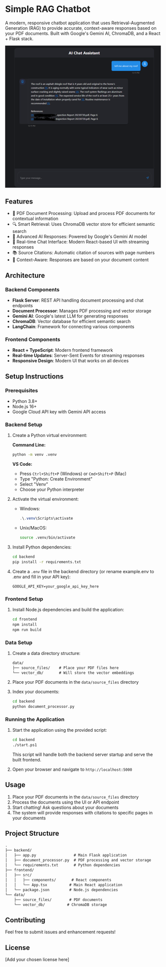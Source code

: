 # Simple RAG Chatbot

A modern, responsive chatbot application that uses Retrieval-Augmented Generation (RAG) to provide accurate, context-aware responses based on your PDF documents. Built with Google's Gemini AI, ChromaDB, and a React + Flask stack.

![Application Screenshot](images/main_ui.png)


## Features

- 📄 PDF Document Processing: Upload and process PDF documents for contextual information
- 🔍 Smart Retrieval: Uses ChromaDB vector store for efficient semantic search
- 🤖 Advanced AI Responses: Powered by Google's Gemini AI model
- 💬 Real-time Chat Interface: Modern React-based UI with streaming responses
- 📚 Source Citations: Automatic citation of sources with page numbers
- 🎯 Context-Aware: Responses are based on your document content

## Architecture

### Backend Components

- **Flask Server**: REST API handling document processing and chat endpoints
- **Document Processor**: Manages PDF processing and vector storage
- **Gemini AI**: Google's latest LLM for generating responses
- **ChromaDB**: Vector database for efficient semantic search
- **LangChain**: Framework for connecting various components

### Frontend Components

- **React + TypeScript**: Modern frontend framework
- **Real-time Updates**: Server-Sent Events for streaming responses
- **Responsive Design**: Modern UI that works on all devices

## Setup Instructions

### Prerequisites

- Python 3.8+
- Node.js 16+
- Google Cloud API key with Gemini API access

### Backend Setup

1. Create a Python virtual environment:
   
   **Command Line:**
   ```bash
   python -m venv .venv
   ```
   
   **VS Code:**
   - Press `Ctrl+Shift+P` (Windows) or `Cmd+Shift+P` (Mac)
   - Type "Python: Create Environment"
   - Select "Venv"
   - Choose your Python interpreter

2. Activate the virtual environment:
   - Windows:
     ```powershell
     .\.venv\Scripts\activate
     ```
   - Unix/MacOS:
     ```bash
     source .venv/bin/activate
     ```

3. Install Python dependencies:
   ```bash
   cd backend
   pip install -r requirements.txt
   ```

4. Create a `.env` file in the backend directory (or rename example.env to .env and fill in your API key):
   ```
   GOOGLE_API_KEY=your_google_api_key_here
   ```

### Frontend Setup

1. Install Node.js dependencies and build the application:
   ```bash
   cd frontend
   npm install
   npm run build
   ```

### Data Setup

1. Create a data directory structure:
   ```
   data/
   ├── source_files/    # Place your PDF files here
   └── vector_db/       # Will store the vector embeddings
   ```

2. Place your PDF documents in the `data/source_files` directory

3. Index your documents:
   ```bash
   cd backend
   python document_processor.py
   ```

### Running the Application

1. Start the application using the provided script:
   ```bash
   cd backend
   ./start.ps1
   ```
   This script will handle both the backend server startup and serve the built frontend.

2. Open your browser and navigate to `http://localhost:5000`

## Usage

1. Place your PDF documents in the `data/source_files` directory
2. Process the documents using the UI or API endpoint
3. Start chatting! Ask questions about your documents
4. The system will provide responses with citations to specific pages in your documents

## Project Structure

```
.
├── backend/
│   ├── app.py                 # Main Flask application
│   ├── document_processor.py  # PDF processing and vector storage
│   └── requirements.txt       # Python dependencies
├── frontend/
│   ├── src/
│   │   ├── components/       # React components
│   │   └── App.tsx          # Main React application
│   └── package.json         # Node.js dependencies
└── data/
    ├── source_files/        # PDF documents
    └── vector_db/          # ChromaDB storage
```

## Contributing

Feel free to submit issues and enhancement requests!

## License

[Add your chosen license here]